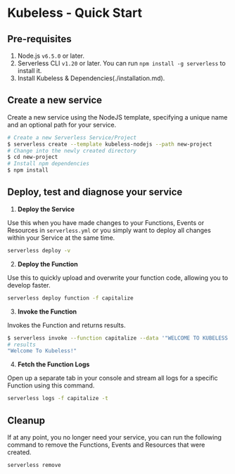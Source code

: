 <!--
title: Serverless Framework - Kubeless Guide - Quick Start
menuText: Quick Start
menuOrder: 2
description: Getting started with the Serverless Framework on Kubeless
layout: Doc
-->

# Kubeless - Quick Start

## Pre-requisites

1. Node.js `v6.5.0` or later.
2. Serverless CLI `v1.20` or later. You can run
`npm install -g serverless` to install it.
3. Install Kubeless & Dependencies(./installation.md). 

## Create a new service

Create a new service using the NodeJS template, specifying a unique name and an optional path for your service.

```bash
# Create a new Serverless Service/Project
$ serverless create --template kubeless-nodejs --path new-project
# Change into the newly created directory
$ cd new-project
# Install npm dependencies
$ npm install
```

## Deploy, test and diagnose your service

1. **Deploy the Service**

  Use this when you have made changes to your Functions, Events or Resources in `serverless.yml` or you simply want to deploy all changes within your Service at the same time.

  ```bash
  serverless deploy -v
  ```

2. **Deploy the Function**

  Use this to quickly upload and overwrite your function code, allowing you to develop faster.

  ```bash
  serverless deploy function -f capitalize
  ```

3. **Invoke the Function**

  Invokes the Function and returns results.

  ```bash
  $ serverless invoke --function capitalize --data '"WELCOME TO KUBELESS!"' -l
  # results
"Welcome To Kubeless!"
   ```

4. **Fetch the Function Logs**

  Open up a separate tab in your console and stream all logs for a specific Function using this command.
  ```bash
  serverless logs -f capitalize -t
  ```

## Cleanup

If at any point, you no longer need your service, you can run the following command to remove the Functions, Events and Resources that were created.

```bash
serverless remove
```
